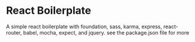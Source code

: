 # React Boilerplate
A simple react boilerplate with foundation, sass, karma, express, react-router, babel, mocha, expect, and jquery. see the package.json file for more